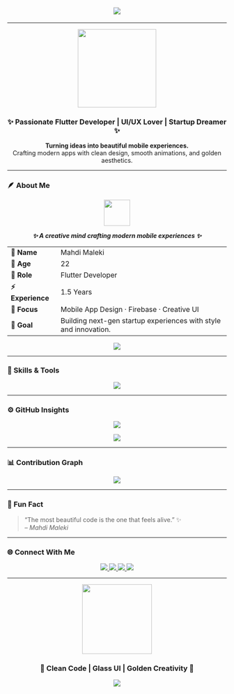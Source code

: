 <!-- ✨ Golden Glass Profile - by Mahdi Maleki -->

<h1 align="center">
  <img src="https://readme-typing-svg.herokuapp.com?font=Poppins&size=32&duration=3000&pause=1000&color=FFD700&center=true&vCenter=true&width=600&lines=Hey+There!+👋;I'm+Mahdi+Maleki.;Flutter+Developer+💙;Creative+Tech+Enthusiast+🚀" />
</h1>

---

<p align="center">
  <img src="https://media.giphy.com/media/j0HjChGV0J44KrrlGv/giphy.gif" width="180" />
</p>

<h3 align="center">✨ Passionate Flutter Developer | UI/UX Lover | Startup Dreamer ✨</h3>

<p align="center">
  <b>Turning ideas into beautiful mobile experiences.</b><br>
  Crafting modern apps with clean design, smooth animations, and golden aesthetics.
</p>

---

### 🪶 About Me  

<p align="center">
  <img src="https://media.giphy.com/media/du3J3cXyzhj75IOgvA/giphy.gif" width="60" />
</p>

<p align="center">
  <b><i>✨ A creative mind crafting modern mobile experiences ✨</i></b>
</p>

<table align="center">
  <tr>
    <td><b>👤 Name</b></td>
    <td>Mahdi Maleki</td>
  </tr>
  <tr>
    <td><b>🎂 Age</b></td>
    <td>22</td>
  </tr>
  <tr>
    <td><b>💼 Role</b></td>
    <td>Flutter Developer</td>
  </tr>
  <tr>
    <td><b>⚡ Experience</b></td>
    <td>1.5 Years</td>
  </tr>
  <tr>
    <td><b>🎯 Focus</b></td>
    <td>Mobile App Design · Firebase · Creative UI</td>
  </tr>
  <tr>
    <td><b>🚀 Goal</b></td>
    <td>Building next-gen startup experiences with style and innovation.</td>
  </tr>
</table>

<p align="center">
  <img src="https://capsule-render.vercel.app/api?type=rect&color=FFD700&height=2&section=header&width=400" />
</p>


---

### 💫 Skills & Tools  
<p align="center">
  <img src="https://skillicons.dev/icons?i=flutter,dart,firebase,androidstudio,git,github,vscode,figma,postman,linux" />
</p>

---

### ⚙️ GitHub Insights  
<p align="center">
  <img src="https://github-readme-stats.vercel.app/api?username=maleki-online&show_icons=true&hide_border=true&title_color=FFD700&icon_color=FFD700&text_color=C0C0C0&bg_color=00000000" />
</p>

<p align="center">
  <img src="https://github-readme-streak-stats.herokuapp.com?user=maleki-online&theme=transparent&ring=FFD700&fire=FFD700&currStreakLabel=FFD700" />
</p>

---

### 📊 Contribution Graph  
<p align="center">
  <img src="https://github-readme-activity-graph.vercel.app/graph?username=maleki-online&bg_color=0d1117&color=FFD700&line=FFD700&point=ffffff&area=true&hide_border=true" />
</p>

---

### 🧠 Fun Fact  
> “The most beautiful code is the one that feels alive.” ✨  
> _– Mahdi Maleki_

---

### 🌐 Connect With Me  
<p align="center">
  <a href="mailto:mahdimalekiwork@gmail.com">
    <img src="https://img.shields.io/badge/Email-FFD700?style=for-the-badge&logo=gmail&logoColor=black" />
  </a>
  <a href="https://t.me/babydeveloper">
    <img src="https://img.shields.io/badge/Telegram-FFD700?style=for-the-badge&logo=telegram&logoColor=black" />
  </a>
  <a href="https://www.linkedin.com/in/mahdi-maleki-work">
    <img src="https://img.shields.io/badge/LinkedIn-FFD700?style=for-the-badge&logo=linkedin&logoColor=black" />
  </a>
  <a href="https://github.com/maleki-online">
    <img src="https://img.shields.io/badge/GitHub-FFD700?style=for-the-badge&logo=github&logoColor=black" />
  </a>
</p>

---

<p align="center">
  <img src="https://media.giphy.com/media/l0HlQ7LRal0qbz4ha/giphy.gif" width="160" />
</p>

<h3 align="center">💛 Clean Code | Glass UI | Golden Creativity 💛</h3>

<p align="center">
  <img src="https://capsule-render.vercel.app/api?type=waving&color=FFD700&height=80&section=footer" />
</p>
